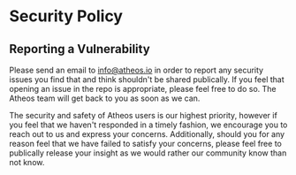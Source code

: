 # Security Policy

## Reporting a Vulnerability

Please send an email to info@atheos.io in order to report any security issues you find that and think shouldn't be shared publically. If you feel that opening an issue in the repo is appropriate, please feel free to do so. The Atheos team will get back to you as soon as we can.

The security and safety of Atheos users is our highest priority, however if you feel that we haven't responded in a timely fashion, we encourage you to reach out to us and express your concerns. Additionally, should you for any reason feel that we have failed to satisfy your concerns, please feel free to publically release your insight as we would rather our community know than not know.
